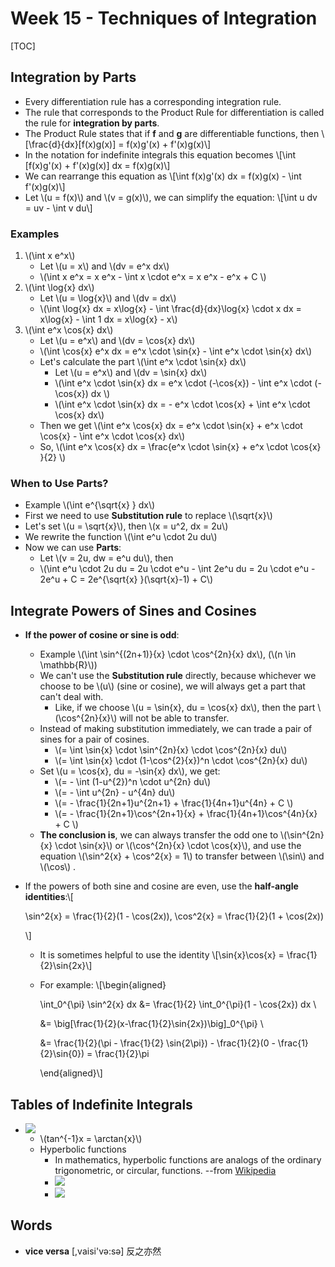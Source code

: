 # Week 15 - Techniques of Integration

\[TOC\]

## Integration by Parts

* Every differentiation rule has a corresponding integration rule.
* The rule that corresponds to the Product Rule for differentiation is called the rule for **integration by parts**.
* The Product Rule states that if **f** and **g** are differentiable functions, then \\[\frac{d}{dx}\[f\(x\)g\(x\)\] = f\(x\)g'\(x\) + f'\(x\)g\(x\)\\]
* In the notation for indefinite integrals this equation becomes \\[\int \[f\(x\)g'\(x\) + f'\(x\)g\(x\)\] dx = f\(x\)g\(x\)\\]
* We can rearrange this equation as \\[\int f\(x\)g'\(x\) dx = f\(x\)g\(x\) - \int f'\(x\)g\(x\)\\]
* Let \\(u = f\(x\)\\) and \\(v = g\(x\)\\), we can simplify the equation: \\[\int u dv = uv - \int v du\\]

### Examples

1. \\(\int x e^x\\)
   * Let \\(u = x\\) and \\(dv = e^x dx\\)
   * \\(\int x e^x = x e^x - \int x \cdot e^x = x e^x - e^x + C \\)
2. \\(\int \log{x} dx\\)
   * Let \\(u = \log{x}\\) and \\(dv = dx\\)
   * \\(\int \log{x} dx = x\log{x} - \int \frac{d}{dx}\log{x} \cdot x dx = x\log{x} - \int 1 dx = x\log{x} - x\\)
3. \\(\int e^x \cos{x}  dx\\)
   * Let \\(u = e^x\\) and \\(dv = \cos{x} dx\\)
   * \\(\int \cos{x} e^x dx = e^x \cdot \sin{x} - \int e^x \cdot \sin{x} dx\\)
   * Let's calculate the part \\(\int e^x \cdot \sin{x} dx\\)
     * Let \\(u = e^x\\) and \\(dv = \sin{x} dx\\)
     * \\(\int e^x \cdot \sin{x} dx = e^x \cdot \(-\cos{x}\) - \int e^x \cdot \(-\cos{x}\) dx \\)
     * \\(\int e^x \cdot \sin{x} dx = - e^x \cdot \cos{x} + \int e^x \cdot \cos{x} dx\\)
   * Then we get \\(\int e^x \cos{x} dx = e^x \cdot \sin{x} + e^x \cdot \cos{x} - \int e^x \cdot \cos{x} dx\\)
   * So, \\(\int e^x \cos{x} dx = \frac{e^x \cdot \sin{x} + e^x \cdot \cos{x} }{2} \\)

### When to Use Parts?

* Example \\(\int e^{\sqrt{x} } dx\\)
* First we need to use **Substitution rule** to replace \\(\sqrt{x}\\)
* Let's set \\(u = \sqrt{x}\\), then \\(x = u^2, dx = 2u\\)
* We rewrite the function \\(\int e^u \cdot 2u du\\)
* Now we can use **Parts**:
  * Let \\(v = 2u, dw = e^u du\\), then
  * \\(\int e^u \cdot 2u du = 2u \cdot e^u - \int 2e^u du = 2u \cdot e^u - 2e^u + C = 2e^{\sqrt{x} }\(\sqrt{x}-1\) + C\\)

## Integrate Powers of Sines and Cosines

* **If the power of cosine or sine is odd**:
  * Example \\(\int \sin^{\(2n+1\)}{x} \cdot \cos^{2n}{x} dx\\), \(\\(n \in \mathbb{R}\\)\)
  * We can't use the **Substitution rule** directly, because whichever we choose to be \\(u\\) \(sine or cosine\), we will always get a part that can't deal with.
    * Like, if we choose \\(u = \sin{x}, du = \cos{x} dx\\), then the part \\(\cos^{2n}{x}\\) will not be able to transfer.
  * Instead of making substitution immediately, we can trade a pair of sines for a pair of cosines.
    * \\(= \int \sin{x} \cdot \sin^{2n}{x} \cdot \cos^{2n}{x}  du\\)
    * \\(= \int \sin{x} \cdot \(1-\cos^{2}{x}\)^n \cdot \cos^{2n}{x}  du\\)
  * Set \\(u = \cos{x}, du = -\sin{x} dx\\), we get:
    * \\(= - \int \(1-u^{2}\)^n \cdot u^{2n}  du\\)
    * \\(= - \int u^{2n} - u^{4n}  du\\)
    * \\(= - \frac{1}{2n+1}u^{2n+1} + \frac{1}{4n+1}u^{4n} + C \\)
    * \\(= - \frac{1}{2n+1}\cos^{2n+1}{x} + \frac{1}{4n+1}\cos^{4n}{x} + C \\)
  * **The conclusion is**, we can always transfer the odd one to \\(\sin^{2n}{x} \cdot \sin{x}\\) or \\(\cos^{2n}{x} \cdot \cos{x}\\), and use the equation \\(\sin^2{x} + \cos^2{x} = 1\\) to transfer between \\(\sin\\) and \\(\cos\\) .
* If the powers of both sine and cosine are even, use the **half-­angle identities**:\\[

    \sin^2{x} = \frac{1}{2}\(1 - \cos\(2x\)\), \cos^2{x} = \frac{1}{2}\(1 + \cos\(2x\)\)

    \\]

  * It is sometimes helpful to use the identity \\[\sin{x}\cos{x} = \frac{1}{2}\sin{2x}\\]
  * For example: \\[\begin{aligned}

      \int\_0^{\pi} \sin^2{x}  dx &= \frac{1}{2} \int\_0^{\pi}\(1 - \cos{2x}\) dx \

      &= \big\[\frac{1}{2}\(x-\frac{1}{2}\sin{2x}\)\big\]\_0^{\pi} \

      &= \frac{1}{2}\(\pi - \frac{1}{2} \sin{2\pi}\) - \frac{1}{2}\(0 - \frac{1}{2}\sin{0}\) = \frac{1}{2}\pi

      \end{aligned}\\]

## Tables of Indefinite Integrals

* ![](../.gitbook/assets/15133099702627.jpg)
  * \\(tan^{-1}x = \arctan{x}\\)
  * Hyperbolic functions 
    * In mathematics, hyperbolic functions are analogs of the ordinary trigonometric, or circular, functions. --from [Wikipedia](https://en.wikipedia.org/wiki/Hyperbolic_function)
    * ![](../.gitbook/assets/15133242016684%20%281%29.jpg)
    * ![](../.gitbook/assets/15133241702183%20%281%29.jpg)

## Words

* **vice versa** \[,vaisi'və:sə\] 反之亦然


